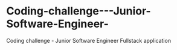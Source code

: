 # Coding-challenge---Junior-Software-Engineer-
Coding challenge - Junior Software Engineer Fullstack application

